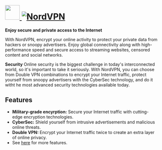# [<img src="https://cdn.jsdelivr.net/gh/AdmiringWorm/chocolatey-packages@25a4543b38acaadc800639b203a00610ff05bf77/automatic/nordvpn/icons/48x48.png" height="48" width="48" /> ![NordVPN](https://img.shields.io/chocolatey/v/nordvpn.svg?label=NordVPN&style=for-the-badge)](https://community.chocolatey.org/packages/nordvpn)

**Enjoy secure and private access to the Internet**

With NordVPN, encrypt your online activity to protect your private data from hackers or snoopy advertisers. Enjoy global connectivity along with high-performance speed and secure access to streaming websites, censored content and social networks.

**Security**
Online security is the biggest challenge in today's interconnected world, so it's important to take it seriously. With NordVPN, you can choose from Double VPN combinations to encrypt your Internet traffic, protect yourself from snoopy advertisers with the CyberSec technology, and do it witht he most advanced security technologies available today.

## Features

- **Military-grade encyrption:** Secure your Internet traffic with cutting-edge encryption technologies.
- **CyberSec:** Shield yourself from intrusive advertisements and malicious online threats.
- **Double VPN:** Encrypt your Internet traffic twice to create an extra layer of online privacy.
- See [here](https://nordvpn.com/features/) for more features.

